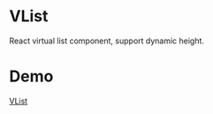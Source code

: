# VList

React virtual list component, support dynamic height.

# Demo

[VList](https://codesandbox.io/s/vlist-lz5ig)
